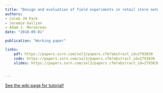 ```yaml
---
title: "Design and evaluation of field experiments in retail store networks"
authors:
- Caleb JH Park
- Jeremie Gallien
- Adam J. Mersereau
date: "2018-09-01"

publication: "Working paper"

links:
    pdf: https://papers.ssrn.com/sol3/papers.cfm?abstract_id=2793830
    code: https://papers.ssrn.com/sol3/papers.cfm?abstract_id=2793830
    slides: https://papers.ssrn.com/sol3/papers.cfm?abstract_id=2793830
    

---
```



[See the wiki page for tutorial!](https://github.com/hadisinaee/avicenna/wiki)